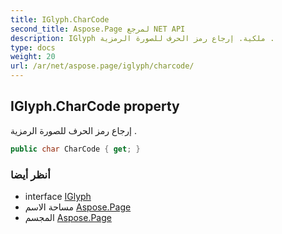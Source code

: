 ```yaml
---
title: IGlyph.CharCode
second_title: Aspose.Page لمرجع NET API
description: IGlyph ملكية. إرجاع رمز الحرف للصورة الرمزية .
type: docs
weight: 20
url: /ar/net/aspose.page/iglyph/charcode/
---
```

## IGlyph.CharCode property

إرجاع رمز الحرف للصورة الرمزية .

```csharp
public char CharCode { get; }
```

### أنظر أيضا

* interface [IGlyph](../)
* مساحة الاسم [Aspose.Page](../../iglyph/)
* المجسم [Aspose.Page](../../../)


